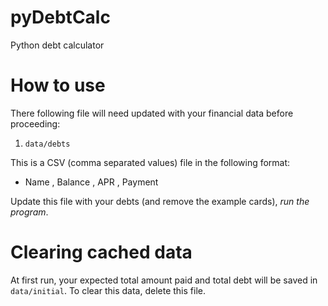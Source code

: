 # pyDebtCalc
Python debt calculator

# How to use
There following file will need updated with your financial data before proceeding:

 1. `data/debts`

This is a CSV (comma separated values) file in the following format:

 * Name , Balance , APR , Payment

Update this file with your debts (and remove the example cards), *run the program*. 

# Clearing cached data

At first run, your expected total amount paid and total debt will be saved in `data/initial`. To clear this data, delete this file.
